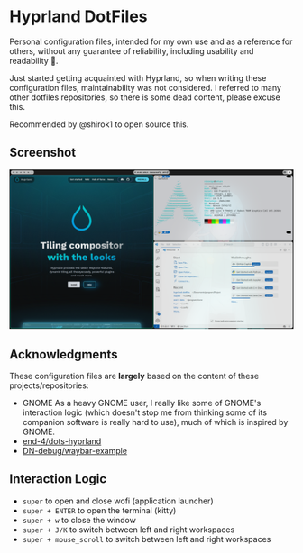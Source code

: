 # Hyprland DotFiles

Personal configuration files, intended for my own use and as a reference for others, without any guarantee of reliability, including usability and readability 😬. 

Just started getting acquainted with Hyprland, so when writing these configuration files, maintainability was not considered. I referred to many other dotfiles repositories, so there is some dead content, please excuse this.

Recommended by @shirok1 to open source this.

## Screenshot

![The final effect](assets/scrennshot0.png)

## Acknowledgments

These configuration files are **largely** based on the content of these projects/repositories:

- GNOME As a heavy GNOME user, I really like some of GNOME's interaction logic (which doesn't stop me from thinking some of its companion software is really hard to use), much of which is inspired by GNOME.
- [end-4/dots-hyprland](https://github.com/end-4/dots-hyprland)
- [DN-debug/waybar-example](https://github.com/DN-debug/waybar-examples)

## Interaction Logic

- `super` to open and close wofi (application launcher)
- `super + ENTER` to open the terminal (kitty)
- `super + w` to close the window
- `super + J/K` to switch between left and right workspaces
- `super + mouse_scroll` to switch between left and right workspaces
